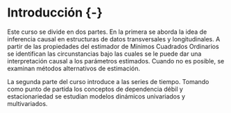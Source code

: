 # Introducción {-}

Este curso se divide en dos partes. En la primera se aborda la idea de inferencia causal en estructuras de datos transversales y longitudinales. A partir de las propiedades del estimador de Mínimos Cuadrados Ordinarios se identifican las circunstancias bajo las cuales se le puede dar una interpretación causal a los parámetros estimados. Cuando no es posible, se examinan métodos alternativos de estimación. 

La segunda parte del curso introduce a las series de tiempo. Tomando como punto de partida los conceptos de dependencia débil y estacionariedad se estudian modelos dinámicos univariados y multivariados. 
